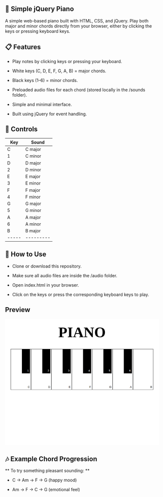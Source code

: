 ## 🎹 Simple jQuery Piano

A simple web-based piano built with HTML, CSS, and jQuery.
Play both major and minor chords directly from your browser, either by clicking the keys or pressing keyboard keys.

## 📋 Features

- Play notes by clicking keys or pressing your keyboard.

- White keys (C, D, E, F, G, A, B) = major chords.

- Black keys (1–6) = minor chords.

- Preloaded audio files for each chord (stored locally in the /sounds folder).

- Simple and minimal interface.

- Built using jQuery for event handling.

## 🎼 Controls
| Key |  Sound  |
|-----|---------|
|  C  | C major |
|  1  |	C minor |
|  D  | D major |
|  2  |	D minor |
|  E  |	E major |
|  3  |	E minor |
|  F  |	F major |
|  4  |	F minor |
|  G  |	G major |
|  5  |	G minor |
|  A  |	A major |
|  6  |	A minor |
|  B  |	B major |
|-----|---------|

## 🚀 How to Use

- Clone or download this repository.

- Make sure all audio files are inside the /audio folder.

- Open index.html in your browser.

- Click on the keys or press the corresponding keyboard keys to play.

## Preview
![Piano Screenshot](./images/screenshot.png)

## 🎶 Example Chord Progression

** To try something pleasant sounding: **

- C → Am → F → G (happy mood)

- Am → F → C → G (emotional feel)
